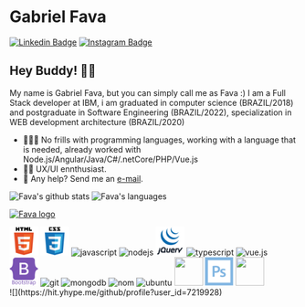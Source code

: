 # Gabriel Fava

[![Linkedin Badge](https://img.shields.io/badge/-LinkedIn-blue?style=flat&logo=LinkedIn&logoColor=white)](https://www.linkedin.com/in/gabrielfava/)
[![Instagram Badge](https://img.shields.io/badge/-Instagram-C13584?style=flat&logo=Instagram&logoColor=white)](https://www.instagram.com/gabrielfava/)

## Hey Buddy! ✌🏻

My name is Gabriel Fava, but you can simply call me as Fava :) 
I am a Full Stack developer at IBM, i am graduated in computer science (BRAZIL/2018) and postgraduate in Software Engineering (BRAZIL/2022), specialization in WEB development architecture (BRAZIL/2020) 

- 👨🏻‍💻 No frills with programming languages, working with a language that is needed, already worked with Node.js/Angular/Java/C#/.netCore/PHP/Vue.js
- 🤘🏻 UX/UI ennthusiast.
- 📩 Any help? Send me an [e-mail](mailto:eu@gabrielfava.com.br).


![Fava's github stats](https://github-readme-stats.vercel.app/api?username=gabrielfava&show_icons=true&count_private=true)
![Fava's languages](https://github-readme-stats.vercel.app/api/top-langs/?username=gabrielfava&langs_count=20)


[![Fava logo](https://assets.gabrielfava.com.br/fava_logo_simples.png)](https://www.gabrielfava.br/)


<div class="row">
  <img src="https://raw.githubusercontent.com/devicons/devicon/ac557d6ff33ff370a5db99f97aeab35ea5c67fbd/icons/html5/html5-original-wordmark.svg" alt="html5" width="50" height="50"/>
  <img src="https://raw.githubusercontent.com/devicons/devicon/ac557d6ff33ff370a5db99f97aeab35ea5c67fbd/icons/css3/css3-original-wordmark.svg" alt="css3" width="50" height="50"/>
  <img src="https://img.icons8.com/color/48/000000/javascript.png" alt="javascript" width="50" height="50"/>
 
  <img src="https://img.icons8.com/color/48/000000/nodejs.png" alt="nodejs" width="50" height="50"/>
  <img src="https://raw.githubusercontent.com/devicons/devicon/ac557d6ff33ff370a5db99f97aeab35ea5c67fbd/icons/jquery/jquery-original-wordmark.svg" alt="jquery" width="50" height="50"/>
  <img src=https://img.icons8.com/color/48/000000/typescript.png alt="typescript" width="50" height="50"/>
 <img src="https://img.icons8.com/color/48/000000/vue-js.png" alt="vue.js" width="50" height="50"/> 
  <img src="https://raw.githubusercontent.com/devicons/devicon/ac557d6ff33ff370a5db99f97aeab35ea5c67fbd/icons/bootstrap/bootstrap-plain-wordmark.svg" alt="bootstrap" width="50" height="50"/>

  <img src="https://img.icons8.com/color/48/000000/git.png" alt="git" width="50" height="50"/>

  <img src="https://img.icons8.com/color/48/000000/mongodb.png" alt="mongodb" width="50" height="50"/>
  <img src="https://img.icons8.com/color/48/000000/npm.png" alt="nom" width="50" height="50"/>
  <img src="https://cdn.svgporn.com/logos/ubuntu.svg" width='50' height="50" alt="ubuntu">
 
  <img src="https://cdn.svgporn.com/logos/visual-studio-code.svg" height="50" width='50'>
  <img src="https://raw.githubusercontent.com/devicons/devicon/ac557d6ff33ff370a5db99f97aeab35ea5c67fbd/icons/photoshop/photoshop-line.svg" alt="ps" width="50" height="50"/>
  <img src="https://img.icons8.com/color/48/000000/adobe-xd.png" width='50' height='50'/>
</div>
![](https://hit.yhype.me/github/profile?user_id=7219928)
